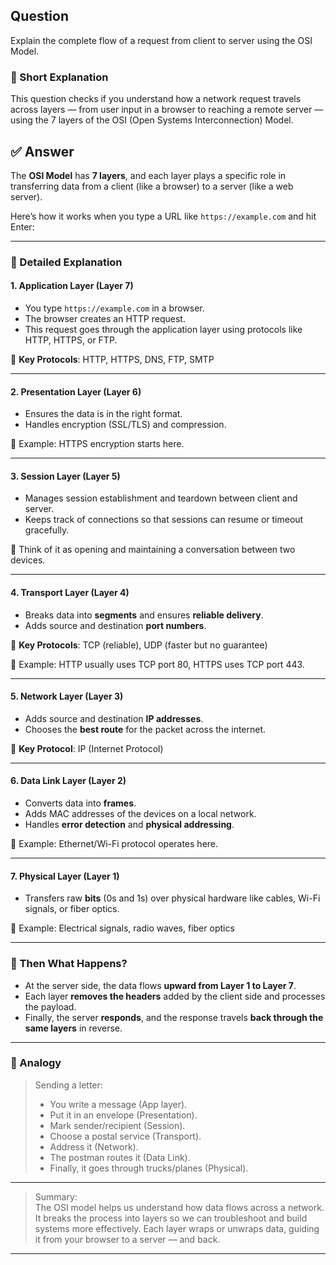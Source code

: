 ## Question  
Explain the complete flow of a request from client to server using the OSI Model.

### 📝 Short Explanation  
This question checks if you understand how a network request travels across layers — from user input in a browser to reaching a remote server — using the 7 layers of the OSI (Open Systems Interconnection) Model.

## ✅ Answer  

The **OSI Model** has **7 layers**, and each layer plays a specific role in transferring data from a client (like a browser) to a server (like a web server).  

Here’s how it works when you type a URL like `https://example.com` and hit Enter:

---

### 📘 Detailed Explanation

#### 1. **Application Layer (Layer 7)**  
- You type `https://example.com` in a browser.
- The browser creates an HTTP request.
- This request goes through the application layer using protocols like HTTP, HTTPS, or FTP.

🧠 **Key Protocols**: HTTP, HTTPS, DNS, FTP, SMTP

---

#### 2. **Presentation Layer (Layer 6)**  
- Ensures the data is in the right format.
- Handles encryption (SSL/TLS) and compression.

🧠 Example: HTTPS encryption starts here.

---

#### 3. **Session Layer (Layer 5)**  
- Manages session establishment and teardown between client and server.
- Keeps track of connections so that sessions can resume or timeout gracefully.

🧠 Think of it as opening and maintaining a conversation between two devices.

---

#### 4. **Transport Layer (Layer 4)**  
- Breaks data into **segments** and ensures **reliable delivery**.
- Adds source and destination **port numbers**.

🧠 **Key Protocols**: TCP (reliable), UDP (faster but no guarantee)

🧠 Example: HTTP usually uses TCP port 80, HTTPS uses TCP port 443.

---

#### 5. **Network Layer (Layer 3)**  
- Adds source and destination **IP addresses**.
- Chooses the **best route** for the packet across the internet.

🧠 **Key Protocol**: IP (Internet Protocol)

---

#### 6. **Data Link Layer (Layer 2)**  
- Converts data into **frames**.
- Adds MAC addresses of the devices on a local network.
- Handles **error detection** and **physical addressing**.

🧠 Example: Ethernet/Wi-Fi protocol operates here.

---

#### 7. **Physical Layer (Layer 1)**  
- Transfers raw **bits** (0s and 1s) over physical hardware like cables, Wi-Fi signals, or fiber optics.

🧠 Example: Electrical signals, radio waves, fiber optics

---

### 🔄 Then What Happens?

- At the server side, the data flows **upward from Layer 1 to Layer 7**.
- Each layer **removes the headers** added by the client side and processes the payload.
- Finally, the server **responds**, and the response travels **back through the same layers** in reverse.

---

### 🧠 Analogy

> Sending a letter:
> - You write a message (App layer).
> - Put it in an envelope (Presentation).
> - Mark sender/recipient (Session).
> - Choose a postal service (Transport).
> - Address it (Network).
> - The postman routes it (Data Link).
> - Finally, it goes through trucks/planes (Physical).

---

> Summary:  
> The OSI model helps us understand how data flows across a network. It breaks the process into layers so we can troubleshoot and build systems more effectively. Each layer wraps or unwraps data, guiding it from your browser to a server — and back.

---
